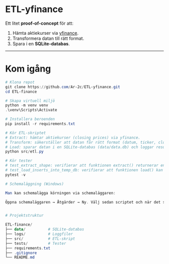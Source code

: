 # ETL-yfinance

Ett litet **proof-of-concept** för att:
1. Hämta aktiekurser via [yfinance](https://pypi.org/project/yfinance/).
2. Transformera datan till rätt format.
3. Spara i en **SQLite-databas**.

---

# Kom igång

```powershell
# Klona repot
git clone https://github.com/Ar-2c/ETL-yfinance.git
cd ETL-finance

# Skapa virtuell miljö
python -m venv venv
.\venv\Scripts\Activate

# Installera beroenden
pip install -r requirements.txt

# Kör ETL-skriptet
# Extract: hämtar aktiekurser (closing prices) via yfinance.
# Transform: säkerställer att datan får rätt format (datum, ticker, closing-pris).
# Load: sparar datan i en SQLite-databas (data/data.db) och loggar resultatet i logs/etl.log.
python src/etl.py

# Kör tester 
# test_extract_shape: verifierar att funktionen extract() returnerar en DataFrame i rätt format (kolumnerna ts, ticker, close).
# test_load_inserts_into_temp_db: verifierar att funktionen load() kan skriva in data i en SQLite-databas och att raden går att läsa tillbaka.
pytest -v

# Schemaläggning (Windows)

Man kan schemalägga körningen via schemaläggaren:

Öppna schemaläggaren → Åtgärder → Ny. Välj sedan scriptet och när det ska köras    


# Projektstruktur

ETL-finance/
├── data/          # SQLite-databas
├── logs/          # Loggfiler
├── src/           # ETL-skript
├── tests/         # Tester
├── requirements.txt
├── .gitignore
└── README.md